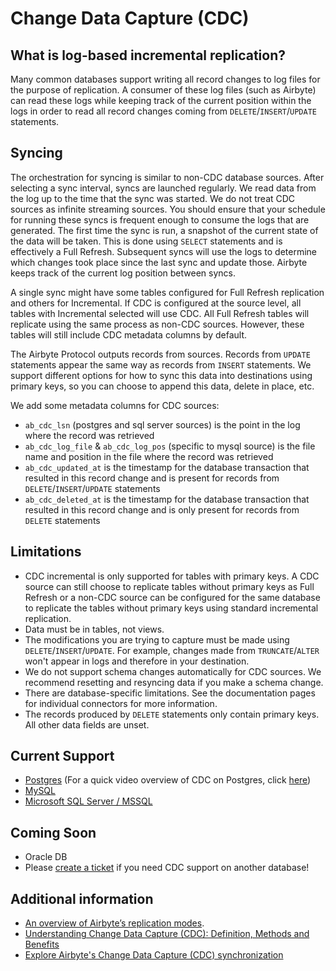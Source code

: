 # Change Data Capture (CDC)

## What is log-based incremental replication?

Many common databases support writing all record changes to log files for the purpose of replication. A consumer of these log files \(such as Airbyte\) can read these logs while keeping track of the current position within the logs in order to read all record changes coming from `DELETE`/`INSERT`/`UPDATE` statements.

## Syncing

The orchestration for syncing is similar to non-CDC database sources. After selecting a sync interval, syncs are launched regularly. We read data from the log up to the time that the sync was started. We do not treat CDC sources as infinite streaming sources. You should ensure that your schedule for running these syncs is frequent enough to consume the logs that are generated. The first time the sync is run, a snapshot of the current state of the data will be taken. This is done using `SELECT` statements and is effectively a Full Refresh. Subsequent syncs will use the logs to determine which changes took place since the last sync and update those. Airbyte keeps track of the current log position between syncs.

A single sync might have some tables configured for Full Refresh replication and others for Incremental. If CDC is configured at the source level, all tables with Incremental selected will use CDC. All Full Refresh tables will replicate using the same process as non-CDC sources. However, these tables will still include CDC metadata columns by default.

The Airbyte Protocol outputs records from sources. Records from `UPDATE` statements appear the same way as records from `INSERT` statements. We support different options for how to sync this data into destinations using primary keys, so you can choose to append this data, delete in place, etc.

We add some metadata columns for CDC sources:

* `ab_cdc_lsn` \(postgres and sql server sources\) is the point in the log where the record was retrieved
* `ab_cdc_log_file` & `ab_cdc_log_pos` \(specific to mysql source\) is the file name and position in the file where the record was retrieved
* `ab_cdc_updated_at` is the timestamp for the database transaction that resulted in this record change and is present for records from `DELETE`/`INSERT`/`UPDATE` statements 
* `ab_cdc_deleted_at` is the timestamp for the database transaction that resulted in this record change and is only present for records from `DELETE` statements

## Limitations

* CDC incremental is only supported for tables with primary keys. A CDC source can still choose to replicate tables without primary keys as Full Refresh or a non-CDC source can be configured for the same database to replicate the tables without primary keys using standard incremental replication.
* Data must be in tables, not views.
* The modifications you are trying to capture must be made using `DELETE`/`INSERT`/`UPDATE`. For example, changes made from `TRUNCATE`/`ALTER`  won't appear in logs and therefore in your destination.
* We do not support schema changes automatically for CDC sources. We recommend resetting and resyncing data if you make a schema change.
* There are database-specific limitations. See the documentation pages for individual connectors for more information.
* The records produced by `DELETE` statements only contain primary keys. All other data fields are unset.

## Current Support

* [Postgres](../integrations/sources/postgres.md) \(For a quick video overview of CDC on Postgres, click [here](https://www.youtube.com/watch?v=NMODvLgZvuE&ab_channel=Airbyte)\)
* [MySQL](../integrations/sources/mysql.md)
* [Microsoft SQL Server / MSSQL](../integrations/sources/mssql.md)

## Coming Soon

* Oracle DB
* Please [create a ticket](https://github.com/airbytehq/airbyte/issues/new/choose) if you need CDC support on another database!

## Additional information

* [An overview of Airbyte’s replication modes](https://airbyte.com/blog/understanding-data-replication-modes).
* [Understanding Change Data Capture (CDC): Definition, Methods and Benefits](https://airbyte.com/blog/change-data-capture-definition-methods-and-benefits)
* [Explore Airbyte's Change Data Capture (CDC) synchronization](https://airbyte.com/tutorials/incremental-change-data-capture-cdc-replication)

